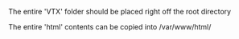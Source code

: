 The entire 'VTX' folder should be placed right off the root directory

The entire 'html' contents can be copied into /var/www/html/
